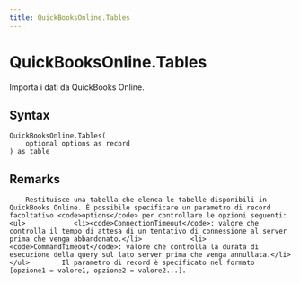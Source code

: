 ```yaml
---
title: QuickBooksOnline.Tables
---
```


# QuickBooksOnline.Tables


Importa i dati da QuickBooks Online.


## Syntax

```powerquery
QuickBooksOnline.Tables(
    optional options as record
) as table
```


## Remarks

        Restituisce una tabella che elenca le tabelle disponibili in QuickBooks Online. È possibile specificare un parametro di record facoltativo <code>options</code> per controllare le opzioni seguenti:          <ul>            <li><code>ConnectionTimeout</code>: valore che controlla il tempo di attesa di un tentativo di connessione al server prima che venga abbandonato.</li>            <li><code>CommandTimeout</code>: valore che controlla la durata di esecuzione della query sul lato server prima che venga annullata.</li>          </ul>        Il parametro di record è specificato nel formato [opzione1 = valore1, opzione2 = valore2...].    


